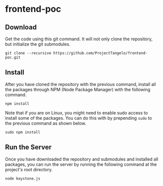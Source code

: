# frontend-poc

## Download

Get the code using this git command. It will not only clone the repository, but initialize the git submodules.
```
git clone --recursive https://github.com/ProjectTangelo/frontend-poc.git
```

## Install
After you have cloned the repository with the previous command, install all the packages through NPM (Node Package Manager) with the following command.
```
npm install
```

Note that if you are on Linux, you might need to enable sudo access to install some of the packages. You can do this with by prepending ```sudo``` to the previous command as shown below.

```
sudo npm install
```

## Run the Server
Once you have downloaded the repository and submodules and installed all packages, you can run the server by running the following command at the project's root directory.

```
node keystone.js
```
